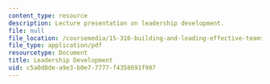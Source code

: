 ```yaml
---
content_type: resource
description: Lecture presentation on leadership development.
file: null
file_location: /coursemedia/15-316-building-and-leading-effective-teams-summer-2005/c5a0d8dea9e3b0e77777f4358691f907_leader_dev.pdf
file_type: application/pdf
resourcetype: Document
title: Leadership Development
uid: c5a0d8de-a9e3-b0e7-7777-f4358691f907
---
```

